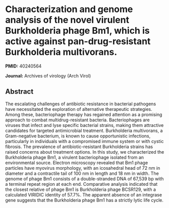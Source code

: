 # Characterization and genome analysis of the novel virulent Burkholderia phage Bm1, which is active against pan-drug-resistant Burkholderia multivorans.

**PMID:** 40240564

**Journal:** Archives of virology (Arch Virol)

## Abstract

The escalating challenges of antibiotic resistance in bacterial pathogens have necessitated the
exploration of alternative therapeutic strategies. Among these, bacteriophage therapy has regained
attention as a promising approach to combat multidrug-resistant bacteria. Bacteriophages are viruses
that infect and lyse specific bacterial strains, making them attractive candidates for targeted
antimicrobial treatment. Burkholderia multivorans, a Gram-negative bacterium, is known to cause
opportunistic infections, particularly in individuals with a compromised immune system or with
cystic fibrosis. The prevalence of antibiotic-resistant Burkholderia strains has raised concerns
about treatment options. In this study, we characterized the Burkholderia phage Bm1, a virulent
bacteriophage isolated from an environmental source. Electron microscopy revealed that Bm1 phage
particles have myovirus morphology, with an icosahedral head of 72 nm in diameter and a contractile
tail of 100 nm in length and 18 nm in width. The genome of phage Bm1 consists of a double-stranded
DNA of 67,539 bp with a terminal repeat region at each end. Comparative analysis indicated that the
closest relative of phage Bm1 is Burkholderia phage BCSR129, with a calculated VIRIDIC identity of
57.7%. The apparent absence of an integrase gene suggests that the Burkholderia phage Bm1 has a
strictly lytic life cycle.
